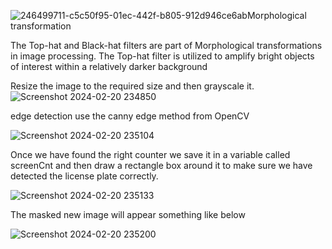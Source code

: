 ![246499711-c5c50f95-01ec-442f-b805-912d946ce6ab](https://github.com/ajoshi222/no.platedetection/assets/69758727/57a9d7b2-abd7-41f7-95dc-78edad797b3c)Morphological transformation

The Top-hat and Black-hat filters are part of Morphological transformations in image processing. The Top-hat filter is utilized to amplify bright objects of interest within a relatively darker background

Resize the image to the required size and then grayscale it.
 ![Screenshot 2024-02-20 234850](https://github.com/ajoshi222/no.platedetection/assets/69758727/2b0fec2a-49b6-405d-a1fd-2f1967a590f6)


edge detection use the canny edge method from OpenCV

![Screenshot 2024-02-20 235104](https://github.com/ajoshi222/no.platedetection/assets/69758727/3da3efcc-6b80-49ba-b274-ec6d50d3126f)


Once we have found the right counter we save it in a variable called screenCnt and then draw a rectangle box around it to make sure we have detected the license plate correctly.

![Screenshot 2024-02-20 235133](https://github.com/ajoshi222/no.platedetection/assets/69758727/8ede0940-8c78-47ec-8405-e21351d82d66)

The masked new image will appear something like below

![Screenshot 2024-02-20 235200](https://github.com/ajoshi222/no.platedetection/assets/69758727/f00874d7-cfc7-4a0f-beba-b4bbcc36f582)
